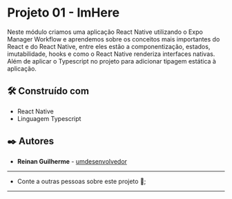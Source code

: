 # Projeto 01 - ImHere

Neste módulo criamos uma aplicação React Native utilizando o Expo Manager Workflow e aprendemos sobre os conceitos mais importantes do React e do React Native, entre eles estão a componentização, estados, imutabilidade, hooks e como o React Native renderiza interfaces nativas. Além de aplicar o Typescript no projeto para adicionar tipagem estática à aplicação.

## 🛠️ Construído com

* React Native
* Linguagem Typescript

## ✒️ Autores

* **Reinan Guilherme** - [umdesenvolvedor](https://www.linkedin.com/in/reinan-guilherme-34086b236)

---

* Conte a outras pessoas sobre este projeto 📢;

---